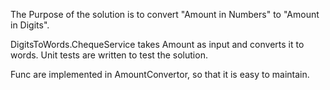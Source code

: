 The Purpose of the solution is to convert "Amount in Numbers" to "Amount in Digits".

DigitsToWords.ChequeService takes Amount as input and converts it to words.
Unit tests are written to test the solution.

Func are implemented in AmountConvertor, so that it is easy to maintain.
